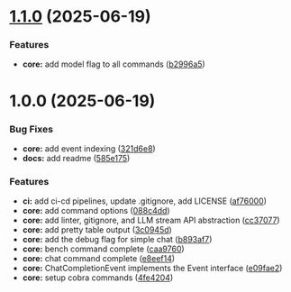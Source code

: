 # [1.1.0](https://github.com/shivanshkc/llmb/compare/v1.0.0...v1.1.0) (2025-06-19)


### Features

* **core:** add model flag to all commands ([b2996a5](https://github.com/shivanshkc/llmb/commit/b2996a5d044b015a852ced1801923f4252e78a2d))

# 1.0.0 (2025-06-19)


### Bug Fixes

* **core:** add event indexing ([321d6e8](https://github.com/shivanshkc/llmb/commit/321d6e8abc448aa8419da7bc38ac06255211694d))
* **docs:** add readme ([585e175](https://github.com/shivanshkc/llmb/commit/585e1757b9f0a55d1d606f772b99672279747091))


### Features

* **ci:** add ci-cd pipelines, update .gitignore, add LICENSE ([af76000](https://github.com/shivanshkc/llmb/commit/af7600043af6df5ce9125c7c43d5be81adc8de6d))
* **core:** add command options ([088c4dd](https://github.com/shivanshkc/llmb/commit/088c4dd831fe7a70f70c02d02e5bbb9a0026555a))
* **core:** add linter, gitignore, and LLM stream API abstraction ([cc37077](https://github.com/shivanshkc/llmb/commit/cc37077726b69e3333bd913828dd1dd763ceac08))
* **core:** add pretty table output ([3c0945d](https://github.com/shivanshkc/llmb/commit/3c0945d775dfe5e8d9b3827591c9197aaf732c75))
* **core:** add the debug flag for simple chat ([b893af7](https://github.com/shivanshkc/llmb/commit/b893af7443af65111a090dcaef15388c923e5fdf))
* **core:** bench command complete ([caa9760](https://github.com/shivanshkc/llmb/commit/caa9760f395ab27b3a4f7d38f47f80bcbcaf38a6))
* **core:** chat command complete ([e8eef14](https://github.com/shivanshkc/llmb/commit/e8eef145f80356bf864b5e5f81980a5b1977f733))
* **core:** ChatCompletionEvent implements the Event interface ([e09fae2](https://github.com/shivanshkc/llmb/commit/e09fae2f65d02a087965c2a78fea2c8d5e748c49))
* **core:** setup cobra commands ([4fe4204](https://github.com/shivanshkc/llmb/commit/4fe420413466af6ebbb1c7ba25b0e01778f9460e))
